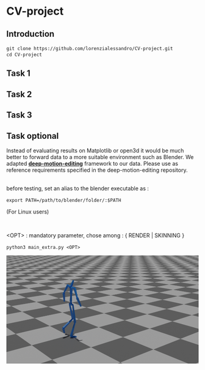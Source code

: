 # CV-project

## Introduction

```
git clone https://github.com/lorenzialessandro/CV-project.git
cd CV-project
```

## Task 1

## Task 2

## Task 3



## Task optional
Instead of evaluating results on Matplotlib or open3d it would be much better to forward data to a more suitable environment such as Blender.
We adapted [**deep-motion-editing**](https://github.com/DeepMotionEditing/deep-motion-editing) framework to our data.
Please use as reference requirements specified in the deep-motion-editing repository.
<br><br>

before testing, set an alias to the blender executable as :
```
export PATH=/path/to/blender/folder/:$PATH
```
(For Linux users)

<br>

\<OPT\> : mandatory parameter, chose among : { RENDER | SKINNING }
```
python3 main_extra.py <OPT>
```

![deep-motion editing ambient frame](media/bvhFrame.png)
